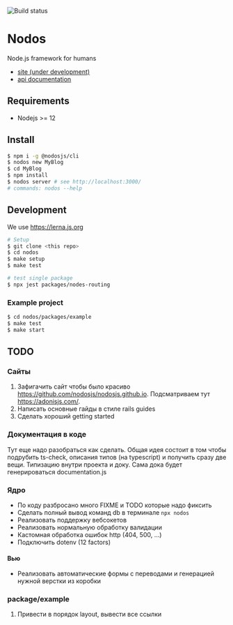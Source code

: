 ![Build status](https://github.com/nodosjs/nodos/workflows/On%20Push/badge.svg)

# Nodos

Node.js framework for humans

* [site (under development)](https://nodosjs.github.io)
* [api documentation](https://nodosjs.github.io/nodos/)

## Requirements

* Nodejs >= 12

## Install

```sh
$ npm i -g @nodosjs/cli
$ nodos new MyBlog
$ cd MyBlog
$ npm install
$ nodos server # see http://localhost:3000/
# commands: nodos --help
```

## Development

We use https://lerna.js.org

```sh
# Setup
$ git clone <this repo>
$ cd nodos
$ make setup
$ make test

# test single package
$ npx jest packages/nodes-routing
```

### Example project


```sh
$ cd nodos/packages/example
$ make test
$ make start
```

## TODO

### Сайты

1. Зафигачить сайт чтобы было красиво https://github.com/nodosjs/nodosjs.github.io. Подсматриваем тут https://adonisjs.com/.
1. Написать основные гайды в стиле rails guides
1. Сделать хороший getting started

### Документация в коде

Тут еще надо разобраться как сделать. Общая идея состоит в том чтобы подрубить ts-check, описания типов (на typescript) и получить сразу две вещи. Типизацию внутри проекта и доку. Сама дока будет генерироваться documentation.js

### Ядро

* По коду разбросано много FIXME и TODO которые надо фиксить
* Сделать полный вывод команд db в терминале `npx nodos`
* Реализовать поддержку вебсокетов
* Реализовать нормальную обработку валидации
* Кастомная обработка ошибок http (404, 500, ...)
* Подключить dotenv (12 factors)

#### Вью

* Реализовать автоматические формы с переводами и генерацией нужной верстки из коробки

### package/example

1. Привести в порядок layout, вывести все ссылки
